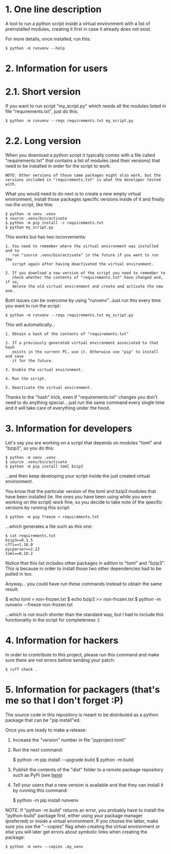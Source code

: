 # 1. One line description

A tool to run a python script inside a virtual environment with a list of
preinstalled modules, creating it first in case it already does not exist.

For more details, once installed, run this:

    $ python -m runvenv --help


# 2. Information for users

# 2.1. Short version

If you want to run script "my_script.py" which needs all the modules listed in
file "requirements.txt", just do this:

    $ python -m runvenv --reqs requirements.txt my_script.py

# 2.2. Long version

When you download a python script it typically comes with a file called
"requirements.txt" that contains a list of modules (and their versions) that
need to be installed in order for the script to work.

    NOTE: Other versions of those same packages might also work, but the
    versions included in "requirements.txt" is what the developer tested with.

What you would need to do next is to create a new empty virtual environment,
install those packages specific versions inside of it and finally run the
script, like this:

    $ python -m venv .venv
    $ source .venv/bin/activate
    $ python -m pip install -r requirements.txt
    $ python my_script.py

This works but has two inconvenients:

    1. You need to remember where the virtual environment was installed and to
       run "source .venv/bin/activate" in the future if you want to run the
       script again after having deactivated the virtual environment.

    2. If you download a new version of the script you need to remember to
       check whether the contents of "requirements.txt" have changed and, if so,
       delete the old virtual environment and create and activate the new one.

Both issues can be overcome by using "runvenv". Just run this every time you
want to run the script:

    $ python -m runvenv --reqs requirements.txt my_script.py

This will automatically...

    1. Obtain a hash of the contents of "requirements.txt"

    2. If a previously generated virtual environment associated to that hash
       exists in the current PC, use it. Otherwise use "pip" to install and save
       it for the future.

    3. Enable the virtual environment.

    4. Run the script.

    5. Deactivate the virtual environment.

Thanks to the "hash" trick, even if "requirements.txt" changes you don't need to
do anything special... just run the same command every single time and it will
take care of everything under the hood.


# 3. Information for developers

Let's say you are working on a script that depends on modules "toml" and
"bzip3", so you do this:

    $ python -m venv .venv
    $ source .venv/bin/activate
    $ python -m pip install toml bzip3

...and then keep developing your script inside the just created virtual
environment.

You know that the particular version of the toml and bzip3 modules that have
been installed (ie. the ones you have been using while you were working on the
script) work fine, so you decide to take note of the specific versions by
running this script:

    $ python -m pip freeze > requirements.txt

...which generates a file such as this one:

    $ cat requirements.txt
    bzip3==0.1.5
    cffi==1.16.0
    pycparser==2.22
    toml==0.10.2

Notice that this list includes other packages in adition to "toml" and "bzip3".
This is because in order to install those two other dependencies had to be
pulled in too.

Anyway... you could have run these commands instead to obtain the same result:

   $ echo toml   > non-frozen.txt
   $ echo bzip3 >> non-frozen.txt
   $ python -m runvenv --freeze non-frozen.txt

...which is not much shorter than the standard way, but I had to include this
functionality in the script for completeness :)


# 4. Information for hackers

In order to crontribute to this project, please run this command and make sure
there are not errors before sending your patch:

    $ ruff check .


# 5. Information for packagers (that's me so that I don't forget :P)

The source code in this repository is meant to be distributed as a python
package that can be "pip install"ed.

Once you are ready to make a release:

  1. Increase the "version" number in file "pyproject.toml"
  2. Run the next command:

       $ python -m pip install --upgrade build
       $ python -m build

  3. Publish the contents of the "dist" folder to a remote package repository
     such as PyPi (see
     [here](https://packaging.python.org/en/latest/tutorials/packaging-projects/))

  4. Tell your users that a new version is available and that they can install
     it by running this command:

       $ python -m pip install runvenv

NOTE: If "python -m build" returns an error, you probably have to install the
"python-build" package first, either using your package manager (preferred) or
inside a virtual environment. If you choose the latter, make sure you use the
"--copies" flag when creating the virtual environment or else you will later get
errors about symbolic links when creating the package:

    $ python -m venv --copies .my_venv 


